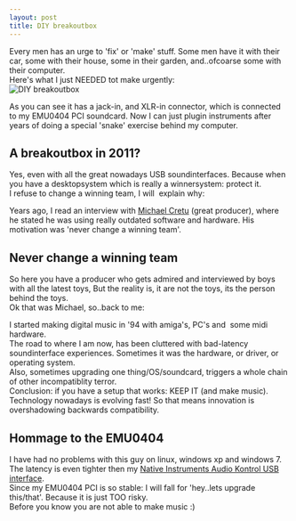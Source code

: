 ```yaml
---
layout: post
title: DIY breakoutbox
---
```

Every men has an urge to 'fix' or 'make' stuff. Some men have it with their car, some with their house, some in their garden, and..ofcoarse some with their computer.  
Here's what I just NEEDED tot make urgently:  
![DIY breakoutbox](http://www.leondustar.nl/img/1_photo1.JPG)  
  
  
  
  
  
  
  
  
  
  
  
  
  
  
  
  
  
  
  
As you can see it has a jack-in, and XLR-in connector, which is connected to my EMU0404 PCI soundcard. Now I can just plugin instruments after years of doing a special 'snake' exercise behind my computer.

A breakoutbox in 2011?
----------------------

  
 Yes, even with all the great nowadays USB soundinterfaces. Because when you have a desktopsystem which is really a winnersystem: protect it.   
I refuse to change a winning team, I will  explain why:  
  
Years ago, I read an interview with [Michael Cretu](http://en.wikipedia.org/wiki/Enigma_%28musical_project%29) (great producer), where he stated he was using really outdated software and hardware. His motivation was 'never change a winning team'.  
  
Never change a winning team
---------------------------

  
So here you have a producer who gets admired and interviewed by boys with all the latest toys, But the reality is, it are not the toys, its the person behind the toys.  
Ok that was Michael, so..back to me:   
  
I started making digital music in '94 with amiga's, PC's and  some midi hardware.  
The road to where I am now, has been cluttered with bad-latency soundinterface experiences. Sometimes it was the hardware, or driver, or operating system.  
Also, sometimes upgrading one thing/OS/soundcard, triggers a whole chain of other incompatiblity terror.  
Conclusion: if you have a setup that works: KEEP IT (and make music).  
Technology nowadays is evolving fast! So that means innovation is overshadowing backwards compatibility.  
  
Hommage to the EMU0404
----------------------

  
I have had no problems with this guy on linux, windows xp and windows 7.   
The latency is even tighter then my [Native Instruments Audio Kontrol USB interface](http://www.soundonsound.com/sos/mar07/articles/niaudiokontrol.htm "native instruments audio kontrol 1").  
Since my EMU0404 PCI is so stable: I will fall for 'hey..lets upgrade this/that'. Because it is just TOO risky.  
Before you know you are not able to make music :)  
  
  
  
  